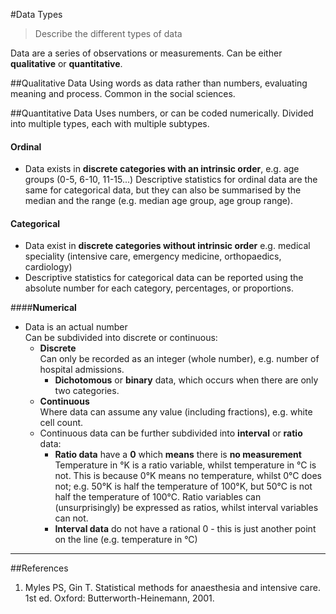 #Data Types
> Describe the different types of data

Data are a series of observations or measurements. Can be either **qualitative** or **quantitative**.

##Qualitative Data
Using words as data rather than numbers, evaluating meaning and process. Common in the social sciences.

##Quantitative Data
Uses numbers, or can be coded numerically. Divided into multiple types, each with multiple subtypes.

#### **Ordinal**  
* Data exists in **discrete categories with an intrinsic order**, e.g. age groups (0-5, 6-10, 11-15...)
Descriptive statistics for ordinal data are the same for categorical data, but they can also be summarised by the median and the range (e.g. median age group, age group range).

#### **Categorical**
* Data exist in **discrete categories without intrinsic order**
e.g. medical speciality (intensive care, emergency medicine, orthopaedics, cardiology)
* Descriptive statistics for categorical data can be reported using the absolute number for each category, percentages, or proportions.

####**Numerical**  
* Data is an actual number  
Can be subdivided into discrete or continuous:
  * **Discrete**  
Can only be recorded as an integer (whole number), e.g. number of hospital admissions.
    * **Dichotomous** or **binary** data, which occurs when there are only two categories.  
  * **Continuous**  
Where data can assume any value (including fractions), e.g. white cell count.
   * Continuous data can be further subdivided into **interval** or **ratio** data:
     * **Ratio data** have a **0** which **means** there is **no measurement**  
      Temperature in °K is a ratio variable, whilst temperature in °C is not. This is because 0°K means no temperature, whilst 0°C does not; e.g. 50°K is half the temperature of 100°K, but 50°C is not half the temperature of 100°C. Ratio variables can (unsurprisingly) be expressed as ratios, whilst interval variables can not.
     * **Interval data** do not have a rational 0 - this is just another point on the line (e.g. temperature in °C)


---
##References
1. Myles PS, Gin T. Statistical methods for anaesthesia and intensive care. 1st ed. Oxford: Butterworth-Heinemann, 2001.
